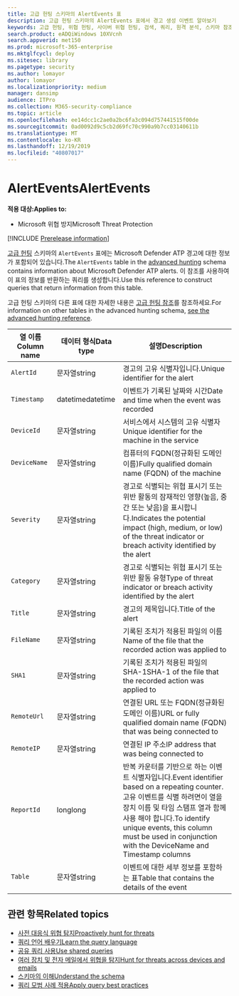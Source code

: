 ```yaml
---
title: 고급 헌팅 스키마의 AlertEvents 표
description: 고급 헌팅 스키마의 AlertEvents 표에서 경고 생성 이벤트 알아보기
keywords: 고급 헌팅, 위협 헌팅, 사이버 위협 헌팅, 검색, 쿼리, 원격 분석, 스키마 참조, kusto, 표, 열, 데이터 형식, 설명, alertevents, 경고, 심각도, 분류
search.product: eADQiWindows 10XVcnh
search.appverid: met150
ms.prod: microsoft-365-enterprise
ms.mktglfcycl: deploy
ms.sitesec: library
ms.pagetype: security
ms.author: lomayor
author: lomayor
ms.localizationpriority: medium
manager: dansimp
audience: ITPro
ms.collection: M365-security-compliance
ms.topic: article
ms.openlocfilehash: ee14dcc1c2ae0a2bc6fa3c094d757441515f00de
ms.sourcegitcommit: 0ad0092d9c5cb2d69fc70c990a9b7cc03140611b
ms.translationtype: MT
ms.contentlocale: ko-KR
ms.lasthandoff: 12/19/2019
ms.locfileid: "40807017"
---
```

# <a name="alertevents"></a><span data-ttu-id="d1696-104">AlertEvents</span><span class="sxs-lookup"><span data-stu-id="d1696-104">AlertEvents</span></span>

<span data-ttu-id="d1696-105">**적용 대상:**</span><span class="sxs-lookup"><span data-stu-id="d1696-105">**Applies to:**</span></span>
- <span data-ttu-id="d1696-106">Microsoft 위협 방지</span><span class="sxs-lookup"><span data-stu-id="d1696-106">Microsoft Threat Protection</span></span>

[!INCLUDE [Prerelease information](../includes/prerelease.md)]

<span data-ttu-id="d1696-107">[고급 헌팅](advanced-hunting-overview.md) 스키마의 `AlertEvents` 표에는 Microsoft Defender ATP 경고에 대한 정보가 포함되어 있습니다.</span><span class="sxs-lookup"><span data-stu-id="d1696-107">The `AlertEvents` table in the [advanced hunting](advanced-hunting-overview.md) schema contains information about Microsoft Defender ATP alerts.</span></span> <span data-ttu-id="d1696-108">이 참조를 사용하여 이 표의 정보를 반환하는 쿼리를 생성합니다.</span><span class="sxs-lookup"><span data-stu-id="d1696-108">Use this reference to construct queries that return information from this table.</span></span>

<span data-ttu-id="d1696-109">고급 헌팅 스키마의 다른 표에 대한 자세한 내용은 [고급 헌팅 참조](advanced-hunting-schema-tables.md)를 참조하세요.</span><span class="sxs-lookup"><span data-stu-id="d1696-109">For information on other tables in the advanced hunting schema, [see the advanced hunting reference](advanced-hunting-schema-tables.md).</span></span>

| <span data-ttu-id="d1696-110">열 이름</span><span class="sxs-lookup"><span data-stu-id="d1696-110">Column name</span></span> | <span data-ttu-id="d1696-111">데이터 형식</span><span class="sxs-lookup"><span data-stu-id="d1696-111">Data type</span></span> | <span data-ttu-id="d1696-112">설명</span><span class="sxs-lookup"><span data-stu-id="d1696-112">Description</span></span> |
|-------------|-----------|-------------|
| `AlertId` | <span data-ttu-id="d1696-113">문자열</span><span class="sxs-lookup"><span data-stu-id="d1696-113">string</span></span> | <span data-ttu-id="d1696-114">경고의 고유 식별자입니다.</span><span class="sxs-lookup"><span data-stu-id="d1696-114">Unique identifier for the alert</span></span> |
| `Timestamp` | <span data-ttu-id="d1696-115">datetime</span><span class="sxs-lookup"><span data-stu-id="d1696-115">datetime</span></span> | <span data-ttu-id="d1696-116">이벤트가 기록된 날짜와 시간</span><span class="sxs-lookup"><span data-stu-id="d1696-116">Date and time when the event was recorded</span></span> |
| `DeviceId` | <span data-ttu-id="d1696-117">문자열</span><span class="sxs-lookup"><span data-stu-id="d1696-117">string</span></span> | <span data-ttu-id="d1696-118">서비스에서 시스템의 고유 식별자</span><span class="sxs-lookup"><span data-stu-id="d1696-118">Unique identifier for the machine in the service</span></span> |
| `DeviceName` | <span data-ttu-id="d1696-119">문자열</span><span class="sxs-lookup"><span data-stu-id="d1696-119">string</span></span> | <span data-ttu-id="d1696-120">컴퓨터의 FQDN(정규화된 도메인 이름)</span><span class="sxs-lookup"><span data-stu-id="d1696-120">Fully qualified domain name (FQDN) of the machine</span></span> |
| `Severity` | <span data-ttu-id="d1696-121">문자열</span><span class="sxs-lookup"><span data-stu-id="d1696-121">string</span></span> | <span data-ttu-id="d1696-122">경고로 식별되는 위협 표시기 또는 위반 활동의 잠재적인 영향(높음, 중간 또는 낮음)을 표시합니다.</span><span class="sxs-lookup"><span data-stu-id="d1696-122">Indicates the potential impact (high, medium, or low) of the threat indicator or breach activity identified by the alert</span></span> |
| `Category` | <span data-ttu-id="d1696-123">문자열</span><span class="sxs-lookup"><span data-stu-id="d1696-123">string</span></span> | <span data-ttu-id="d1696-124">경고로 식별되는 위협 표시기 또는 위반 활동 유형</span><span class="sxs-lookup"><span data-stu-id="d1696-124">Type of threat indicator or breach activity identified by the alert</span></span> |
| `Title` | <span data-ttu-id="d1696-125">문자열</span><span class="sxs-lookup"><span data-stu-id="d1696-125">string</span></span> | <span data-ttu-id="d1696-126">경고의 제목입니다.</span><span class="sxs-lookup"><span data-stu-id="d1696-126">Title of the alert</span></span> |
| `FileName` | <span data-ttu-id="d1696-127">문자열</span><span class="sxs-lookup"><span data-stu-id="d1696-127">string</span></span> | <span data-ttu-id="d1696-128">기록된 조치가 적용된 파일의 이름</span><span class="sxs-lookup"><span data-stu-id="d1696-128">Name of the file that the recorded action was applied to</span></span> |
| `SHA1` | <span data-ttu-id="d1696-129">문자열</span><span class="sxs-lookup"><span data-stu-id="d1696-129">string</span></span> | <span data-ttu-id="d1696-130">기록된 조치가 적용된 파일의 SHA-1</span><span class="sxs-lookup"><span data-stu-id="d1696-130">SHA-1 of the file that the recorded action was applied to</span></span> |
| `RemoteUrl` | <span data-ttu-id="d1696-131">문자열</span><span class="sxs-lookup"><span data-stu-id="d1696-131">string</span></span> | <span data-ttu-id="d1696-132">연결된 URL 또는 FQDN(정규화된 도메인 이름)</span><span class="sxs-lookup"><span data-stu-id="d1696-132">URL or fully qualified domain name (FQDN) that was being connected to</span></span> |
| `RemoteIP` | <span data-ttu-id="d1696-133">문자열</span><span class="sxs-lookup"><span data-stu-id="d1696-133">string</span></span> | <span data-ttu-id="d1696-134">연결된 IP 주소</span><span class="sxs-lookup"><span data-stu-id="d1696-134">IP address that was being connected to</span></span> |
| `ReportId` | <span data-ttu-id="d1696-135">long</span><span class="sxs-lookup"><span data-stu-id="d1696-135">long</span></span> | <span data-ttu-id="d1696-136">반복 카운터를 기반으로 하는 이벤트 식별자입니다.</span><span class="sxs-lookup"><span data-stu-id="d1696-136">Event identifier based on a repeating counter.</span></span> <span data-ttu-id="d1696-137">고유 이벤트를 식별 하려면이 열을 장치 이름 및 타임 스탬프 열과 함께 사용 해야 합니다.</span><span class="sxs-lookup"><span data-stu-id="d1696-137">To identify unique events, this column must be used in conjunction with the DeviceName and Timestamp columns</span></span> |
| `Table` | <span data-ttu-id="d1696-138">문자열</span><span class="sxs-lookup"><span data-stu-id="d1696-138">string</span></span> | <span data-ttu-id="d1696-139">이벤트에 대한 세부 정보를 포함하는 표</span><span class="sxs-lookup"><span data-stu-id="d1696-139">Table that contains the details of the event</span></span> |

## <a name="related-topics"></a><span data-ttu-id="d1696-140">관련 항목</span><span class="sxs-lookup"><span data-stu-id="d1696-140">Related topics</span></span>
- [<span data-ttu-id="d1696-141">사전 대응식 위협 탐지</span><span class="sxs-lookup"><span data-stu-id="d1696-141">Proactively hunt for threats</span></span>](advanced-hunting-overview.md)
- [<span data-ttu-id="d1696-142">쿼리 언어 배우기</span><span class="sxs-lookup"><span data-stu-id="d1696-142">Learn the query language</span></span>](advanced-hunting-query-language.md)
- [<span data-ttu-id="d1696-143">공유 쿼리 사용</span><span class="sxs-lookup"><span data-stu-id="d1696-143">Use shared queries</span></span>](advanced-hunting-shared-queries.md)
- [<span data-ttu-id="d1696-144">여러 장치 및 전자 메일에서 위협을 탐지</span><span class="sxs-lookup"><span data-stu-id="d1696-144">Hunt for threats across devices and emails</span></span>](advanced-hunting-query-emails-devices.md)
- [<span data-ttu-id="d1696-145">스키마의 이해</span><span class="sxs-lookup"><span data-stu-id="d1696-145">Understand the schema</span></span>](advanced-hunting-schema-tables.md)
- [<span data-ttu-id="d1696-146">쿼리 모범 사례 적용</span><span class="sxs-lookup"><span data-stu-id="d1696-146">Apply query best practices</span></span>](advanced-hunting-best-practices.md)
